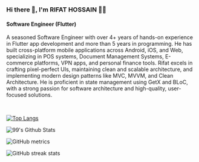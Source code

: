 ### Hi there 👋, I'm RIFAT HOSSAIN 👨‍💻
#### Software Engineer (Flutter)

A seasoned Software Engineer with over 4+ years of hands-on experience in Flutter app development and more than 5 years in programming. He has built cross-platform mobile applications across Android, iOS, and Web, specializing in POS systems, Document Management Systems, E-commerce platforms, VPN apps, and personal finance tools. Rifat excels in crafting pixel-perfect UIs, maintaining clean and scalable architecture, and implementing modern design patterns like MVC, MVVM, and Clean Architecture. He is proficient in state management using GetX and BLoC, with a strong passion for software architecture and high-quality, user-focused solutions.

<br>

[![Top Langs](https://github-readme-stats.vercel.app/api/top-langs/?username=rifathossain82&layout=compact)](https://github.com/anuraghazra/github-readme-stats)

![99's Github Stats](https://github-readme-stats.vercel.app/api?username=rifathossain82&bg_color=30,e96443,904e95&title_color=fff&text_color=fff)

![GitHub metrics](https://metrics.lecoq.io/rifathossain82)  

![GitHub streak stats](https://github-readme-streak-stats.herokuapp.com/?user=rifathossain82)  
